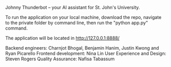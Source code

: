 Johnny Thunderbot – your AI assistant for St. John's University.

To run the application on your local machine, download the repo, navigate to the private folder by command line, then run the "python app.py" command.

The application will be located in http://127.0.0.1:8888/

Backend engineers: Charnjot Bhogal, Benjamin Hanim, Justin Kwong and Ryan Picarello
Frontend development: Nina Lin
User Experience and Design: Steven Rogers
Quality Assurance: Nafisa Tabassum
